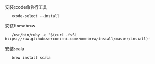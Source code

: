 
安装xcode命令行工具
```
   xcode-select --install
```

安装Homebrew
```
   /usr/bin/ruby -e "$(curl -fsSL https://raw.githubusercontent.com/Homebrew/install/master/install)"
```

安装scala
```
   brew install scala
```
